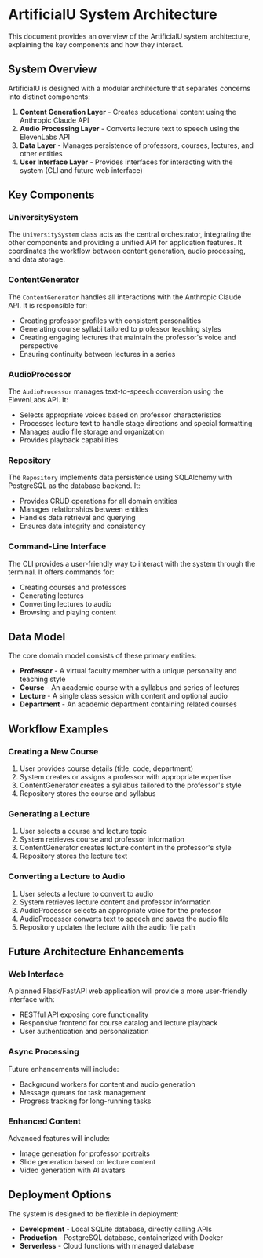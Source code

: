 # ArtificialU System Architecture

This document provides an overview of the ArtificialU system architecture, explaining the key components and how they interact.

## System Overview

ArtificialU is designed with a modular architecture that separates concerns into distinct components:

1. **Content Generation Layer** - Creates educational content using the Anthropic Claude API
2. **Audio Processing Layer** - Converts lecture text to speech using the ElevenLabs API
3. **Data Layer** - Manages persistence of professors, courses, lectures, and other entities
4. **User Interface Layer** - Provides interfaces for interacting with the system (CLI and future web interface)

## Key Components

### UniversitySystem

The `UniversitySystem` class acts as the central orchestrator, integrating the other components and providing a unified API for application features. It coordinates the workflow between content generation, audio processing, and data storage.

### ContentGenerator

The `ContentGenerator` handles all interactions with the Anthropic Claude API. It is responsible for:

- Creating professor profiles with consistent personalities
- Generating course syllabi tailored to professor teaching styles
- Creating engaging lectures that maintain the professor's voice and perspective
- Ensuring continuity between lectures in a series

### AudioProcessor

The `AudioProcessor` manages text-to-speech conversion using the ElevenLabs API. It:

- Selects appropriate voices based on professor characteristics
- Processes lecture text to handle stage directions and special formatting
- Manages audio file storage and organization
- Provides playback capabilities

### Repository

The `Repository` implements data persistence using SQLAlchemy with PostgreSQL as the database backend. It:

- Provides CRUD operations for all domain entities
- Manages relationships between entities
- Handles data retrieval and querying
- Ensures data integrity and consistency

### Command-Line Interface

The CLI provides a user-friendly way to interact with the system through the terminal. It offers commands for:

- Creating courses and professors
- Generating lectures
- Converting lectures to audio
- Browsing and playing content

## Data Model

The core domain model consists of these primary entities:

- **Professor** - A virtual faculty member with a unique personality and teaching style
- **Course** - An academic course with a syllabus and series of lectures
- **Lecture** - A single class session with content and optional audio
- **Department** - An academic department containing related courses

## Workflow Examples

### Creating a New Course

1. User provides course details (title, code, department)
2. System creates or assigns a professor with appropriate expertise
3. ContentGenerator creates a syllabus tailored to the professor's style
4. Repository stores the course and syllabus

### Generating a Lecture

1. User selects a course and lecture topic
2. System retrieves course and professor information
3. ContentGenerator creates lecture content in the professor's style
4. Repository stores the lecture text

### Converting a Lecture to Audio

1. User selects a lecture to convert to audio
2. System retrieves lecture content and professor information
3. AudioProcessor selects an appropriate voice for the professor
4. AudioProcessor converts text to speech and saves the audio file
5. Repository updates the lecture with the audio file path

## Future Architecture Enhancements

### Web Interface

A planned Flask/FastAPI web application will provide a more user-friendly interface with:

- RESTful API exposing core functionality
- Responsive frontend for course catalog and lecture playback
- User authentication and personalization

### Async Processing

Future enhancements will include:

- Background workers for content and audio generation
- Message queues for task management
- Progress tracking for long-running tasks

### Enhanced Content

Advanced features will include:

- Image generation for professor portraits
- Slide generation based on lecture content
- Video generation with AI avatars

## Deployment Options

The system is designed to be flexible in deployment:

- **Development** - Local SQLite database, directly calling APIs
- **Production** - PostgreSQL database, containerized with Docker
- **Serverless** - Cloud functions with managed database
